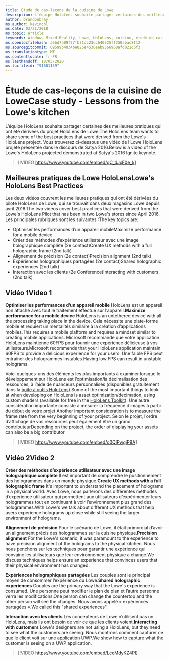 ```yaml
---
title: Étude de cas-leçons de la cuisine de Lowe
description: L’équipe HoloLens souhaite partager certaines des meilleures pratiques qui ont été dérivées du projet HoloLens de Lowe.
author: brandonbray
ms.author: kevincol
ms.date: 03/21/2018
ms.topic: article
keywords: Windows Mixed Reality, Lowe, HoloLens, cuisine, étude de cas
ms.openlocfilehash: a6bd7a09f77fb71dc23dc640525ff250abac8f12
ms.sourcegitcommit: 09599b4034be825e4536eeb9566968afd021d5f3
ms.translationtype: MT
ms.contentlocale: fr-FR
ms.lasthandoff: 10/03/2020
ms.locfileid: "91681139"
---
```

# <a name="case-study---lessons-from-the-lowes-kitchen"></a><span data-ttu-id="8f5b7-104">Étude de cas-leçons de la cuisine de Lowe</span><span class="sxs-lookup"><span data-stu-id="8f5b7-104">Case study - Lessons from the Lowe's kitchen</span></span>

<span data-ttu-id="8f5b7-105">L’équipe HoloLens souhaite partager certaines des meilleures pratiques qui ont été dérivées du projet HoloLens de Lowe.</span><span class="sxs-lookup"><span data-stu-id="8f5b7-105">The HoloLens team wants to share some of the best practices that were derived from the Lowe's HoloLens project.</span></span> <span data-ttu-id="8f5b7-106">Vous trouverez ci-dessous une vidéo de l’Lowe HoloLens projeté présentée dans le discours de Satya 2016.</span><span class="sxs-lookup"><span data-stu-id="8f5b7-106">Below is a video of the Lowe's HoloLens projected demonstrated at Satya's 2016 Ignite keynote.</span></span>
<br>
>[!VIDEO https://www.youtube.com/embed/gC_4JxF0e_k]

## <a name="lowes-hololens-best-practices"></a><span data-ttu-id="8f5b7-107">Meilleures pratiques de Lowe HoloLens</span><span class="sxs-lookup"><span data-stu-id="8f5b7-107">Lowe's HoloLens Best Practices</span></span>

<span data-ttu-id="8f5b7-108">Les deux vidéos couvrent les meilleures pratiques qui ont été dérivées du pilote HoloLens de Lowe, qui se trouvait dans deux magasins Lowe depuis avril 2016.</span><span class="sxs-lookup"><span data-stu-id="8f5b7-108">The two videos cover best practices that were derived from the Lowe's HoloLens Pilot that has been in two Lowe's stores since April 2016.</span></span> <span data-ttu-id="8f5b7-109">Les principales rubriques sont les suivantes :</span><span class="sxs-lookup"><span data-stu-id="8f5b7-109">The key topics are:</span></span>
* <span data-ttu-id="8f5b7-110">Optimiser les performances d’un appareil mobile</span><span class="sxs-lookup"><span data-stu-id="8f5b7-110">Maximize performance for a mobile device</span></span>
* <span data-ttu-id="8f5b7-111">Créer des méthodes d’expérience utilisateur avec une image holographique complète (2e contact)</span><span class="sxs-lookup"><span data-stu-id="8f5b7-111">Create UX methods with a full holographic frame (2nd talk)</span></span>
* <span data-ttu-id="8f5b7-112">Alignement de précision (2e contact)</span><span class="sxs-lookup"><span data-stu-id="8f5b7-112">Precision alignment (2nd talk)</span></span>
* <span data-ttu-id="8f5b7-113">Expériences holographiques partagées (2e contact)</span><span class="sxs-lookup"><span data-stu-id="8f5b7-113">Shared holographic experiences (2nd talk)</span></span>
* <span data-ttu-id="8f5b7-114">Interaction avec les clients (2e Conférence)</span><span class="sxs-lookup"><span data-stu-id="8f5b7-114">Interacting with customers (2nd talk)</span></span>

## <a name="video-1"></a><span data-ttu-id="8f5b7-115">Vidéo 1</span><span class="sxs-lookup"><span data-stu-id="8f5b7-115">Video 1</span></span>

<span data-ttu-id="8f5b7-116">**Optimiser les performances d’un appareil mobile** HoloLens est un appareil non attaché avec tout le traitement effectué sur l’appareil.</span><span class="sxs-lookup"><span data-stu-id="8f5b7-116">**Maximize performance for a mobile device** HoloLens is an untethered device with all the processing taking place in the device.</span></span> <span data-ttu-id="8f5b7-117">Cela nécessite une plate-forme mobile et requiert un mentalités similaire à la création d’applications mobiles.</span><span class="sxs-lookup"><span data-stu-id="8f5b7-117">This requires a mobile platform and requires a mindset similar to creating mobile applications.</span></span> <span data-ttu-id="8f5b7-118">Microsoft recommande que votre application HoloLens maintienne 60FPS pour fournir une expérience délicieuse à vos utilisateurs.</span><span class="sxs-lookup"><span data-stu-id="8f5b7-118">Microsoft recommends that your HoloLens application maintain 60FPS to provide a delicious experience for your users.</span></span> <span data-ttu-id="8f5b7-119">Une faible FPS peut entraîner des hologrammes instables.</span><span class="sxs-lookup"><span data-stu-id="8f5b7-119">Having low FPS can result in unstable holograms.</span></span>

<span data-ttu-id="8f5b7-120">Voici quelques-uns des éléments les plus importants à examiner lorsque le développement sur HoloLens est l’optimisation/la décimalisation des ressources, à l’aide de nuanceurs personnalisés (disponibles gratuitement dans la [boîte à outils HoloLens](https://github.com/Microsoft/HoloToolkit-Unity)).</span><span class="sxs-lookup"><span data-stu-id="8f5b7-120">Some of the most important things to look at when developing on HoloLens is asset optimization/decimation, using custom shaders (available for free in the [HoloLens Toolkit](https://github.com/Microsoft/HoloToolkit-Unity)).</span></span> <span data-ttu-id="8f5b7-121">Une autre considération importante consiste à mesurer la fréquence d’images à partir du début de votre projet.</span><span class="sxs-lookup"><span data-stu-id="8f5b7-121">Another important consideration is to measure the frame rate from the very beginning of your project.</span></span> <span data-ttu-id="8f5b7-122">Selon le projet, l’ordre d’affichage de vos ressources peut également être un grand contributeur</span><span class="sxs-lookup"><span data-stu-id="8f5b7-122">Depending on the project, the order of displaying your assets can also be a big contributor</span></span>
<br>
>[!VIDEO https://www.youtube.com/embed/o0QIPwgiP9A]

## <a name="video-2"></a><span data-ttu-id="8f5b7-123">Vidéo 2</span><span class="sxs-lookup"><span data-stu-id="8f5b7-123">Video 2</span></span>

<span data-ttu-id="8f5b7-124">**Créer des méthodes d’expérience utilisateur avec une image holographique complète** Il est important de comprendre le positionnement des hologrammes dans un monde physique.</span><span class="sxs-lookup"><span data-stu-id="8f5b7-124">**Create UX methods with a full holographic frame** It's important to understand the placement of holograms in a physical world.</span></span> <span data-ttu-id="8f5b7-125">Avec Lowe, nous parlerons des différentes méthodes d’expérience utilisateur qui permettent aux utilisateurs d’expérimenter leurs hologrammes tout en continuant à voir l’environnement plus grand des hologrammes.</span><span class="sxs-lookup"><span data-stu-id="8f5b7-125">With Lowe's we talk about different UX methods that help users experience holograms up close while still seeing the larger environment of holograms.</span></span>

<span data-ttu-id="8f5b7-126">**Alignement de précision** Pour le scénario de Lowe, il était primordial d’avoir un alignement précis des hologrammes sur la cuisine physique.</span><span class="sxs-lookup"><span data-stu-id="8f5b7-126">**Precision alignment** For the Lowe's scenario, it was paramount to the experience to have precision alignment of the holograms to the physical kitchen.</span></span> <span data-ttu-id="8f5b7-127">Nous nous penchons sur les techniques pour garantir une expérience qui convainc les utilisateurs que leur environnement physique a changé.</span><span class="sxs-lookup"><span data-stu-id="8f5b7-127">We discuss techniques helps ensure an experience that convinces users that their physical environment has changed.</span></span>

<span data-ttu-id="8f5b7-128">**Expériences holographiques partagées** Les couples sont le principal moyen de consommer l’expérience du Lowe.</span><span class="sxs-lookup"><span data-stu-id="8f5b7-128">**Shared holographic experiences** Couples are the primary way that the Lowe's experience is consumed.</span></span> <span data-ttu-id="8f5b7-129">Une personne peut modifier le plan de plan et l’autre personne verra les modifications.</span><span class="sxs-lookup"><span data-stu-id="8f5b7-129">One person can change the countertop and the other person will see the changes.</span></span> <span data-ttu-id="8f5b7-130">Nous avons appelé « expériences partagées ».</span><span class="sxs-lookup"><span data-stu-id="8f5b7-130">We called this "shared experiences".</span></span>

<span data-ttu-id="8f5b7-131">**Interaction avec les clients** Les concepteurs de Lowe n’utilisent pas un HoloLens, mais ils ont besoin de voir ce que les clients voient.</span><span class="sxs-lookup"><span data-stu-id="8f5b7-131">**Interacting with customers** Lowe's designers are not using a HoloLens, but they need to see what the customers are seeing.</span></span> <span data-ttu-id="8f5b7-132">Nous montrons comment capturer ce que le client voit sur une application UWP.</span><span class="sxs-lookup"><span data-stu-id="8f5b7-132">We show how to capture what the customer is seeing on a UWP application.</span></span>
<br>
>[!VIDEO https://www.youtube.com/embed/LceMdyKZ4PI]
